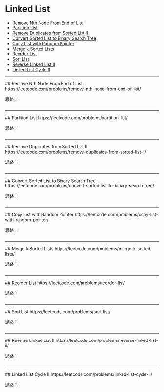 # Linked List

- [Remove Nth Node From End of List](#remove-nth-node-from-end-of-list)
- [Partition List](#partition-list)
- [Remove Duplicates from Sorted List II](#remove-duplicates-from-sorted-list-ii)
- [Convert Sorted List to Binary Search Tree](#convert-sorted-list-to-binary-search-tree)
- [Copy List with Random Pointer](#copy-list-with-random-pointer)
- [Merge k Sorted Lists](#merge-k-sorted-lists)
- [Reorder List](#reorder-list)
- [Sort List](#sort-list)
- [Reverse Linked List II](#reverse-linked-list-ii)
- [Linked List Cycle II](#linked-list-cycle-ii)

<hr />
## Remove Nth Node From End of List
https://leetcode.com/problems/remove-nth-node-from-end-of-list/

思路：  

``` java

```

<hr />
## Partition List
https://leetcode.com/problems/partition-list/

思路：  

``` java

```

<hr />
## Remove Duplicates from Sorted List II
https://leetcode.com/problems/remove-duplicates-from-sorted-list-ii/

思路：  

``` java

```

<hr />
## Convert Sorted List to Binary Search Tree
https://leetcode.com/problems/convert-sorted-list-to-binary-search-tree/

思路：  

``` java

```

<hr />
## Copy List with Random Pointer
https://leetcode.com/problems/copy-list-with-random-pointer/

思路：  

``` java

```

<hr />
## Merge k Sorted Lists
https://leetcode.com/problems/merge-k-sorted-lists/

思路：  

``` java

```

<hr />
## Reorder List
https://leetcode.com/problems/reorder-list/

思路：  

``` java

```

<hr />
## Sort List
https://leetcode.com/problems/sort-list/

思路：  

``` java

```

<hr />
## Reverse Linked List II
https://leetcode.com/problems/reverse-linked-list-ii/

思路：  

``` java

```

<hr />
## Linked List Cycle II
https://leetcode.com/problems/linked-list-cycle-ii/

思路：  

``` java

```